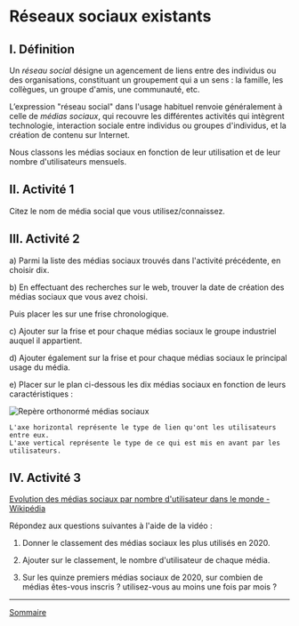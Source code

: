 # Réseaux sociaux existants

## I. Définition

Un *réseau social* désigne un agencement de liens entre des individus ou des organisations, constituant un groupement qui a un sens : la famille, les collègues, un groupe d'amis, une communauté, etc. 

L’expression "réseau social" dans l'usage habituel renvoie généralement à celle de *médias sociaux*, qui recouvre les différentes activités qui intègrent technologie, interaction sociale entre individus ou groupes d'individus, et la création de contenu sur Internet.

Nous classons les médias sociaux en fonction de leur utilisation et de leur nombre d'utilisateurs mensuels.

## II. Activité 1

Citez le nom de média social que vous utilisez/connaissez.

## III. Activité 2

a) Parmi la liste des médias sociaux trouvés dans l'activité précédente, en choisir dix.

b) En effectuant des recherches sur le web, trouver la date de création des médias sociaux que vous avez choisi.

Puis placer les sur une frise chronologique.

c) Ajouter sur la frise et pour chaque médias sociaux le groupe industriel auquel il appartient.

d) Ajouter également sur la frise et pour chaque médias sociaux le principal usage du média.

e) Placer sur le plan ci-dessous les dix médias sociaux en fonction de leurs caractéristiques :

![Repère orthonormé médias sociaux](./img/repere_medias_sociaux.drawio.png)

```
L'axe horizontal représente le type de lien qu'ont les utilisateurs entre eux.
L'axe vertical représente le type de ce qui est mis en avant par les utilisateurs.
```

## IV. Activité 3

[Evolution des médias sociaux par nombre d'utilisateur dans le monde - Wikipédia](https://www.youtube.com/watch?v=RaHTS9nxXUs)

Répondez aux questions suivantes à l'aide de la vidéo :

1. Donner le classement des médias sociaux les plus utilisés en 2020.

2. Ajouter sur le classement, le nombre d'utilisateur de chaque média.

3. Sur les quinze premiers médias sociaux de 2020, sur combien de médias êtes-vous inscris ? utilisez-vous au moins une fois par mois ?

___________

[Sommaire](./../README.md)
